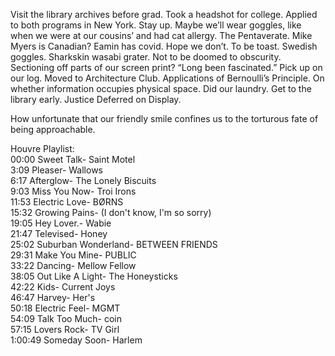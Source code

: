 Visit the library archives before grad. Took a headshot for college. Applied to both programs in New York. Stay up. Maybe we’ll wear goggles, like when we were at our cousins’ and had cat allergy. The Pentaverate. Mike Myers is Canadian? Eamin has covid. Hope we don’t. To be toast. Swedish goggles. Sharkskin wasabi grater. Not to be doomed to obscurity. Sectioning off parts of our screen print? “Long been fascinated.” Pick up on our log. Moved to Architecture Club. Applications of Bernoulli’s Principle. On whether information occupies physical space. Did our laundry. Get to the library early. Justice Deferred on Display. 

How unfortunate that our friendly smile confines us to the torturous fate of being approachable. 

Houvre Playlist:  
00:00 Sweet Talk- Saint Motel  
3:09 Pleaser- Wallows  
6:17 Afterglow- The Lonely Biscuits  
9:03 Miss You Now- Troi Irons  
11:53 Electric Love- BO̸RNS  
15:32 Growing Pains- (I don't know, I'm so sorry)  
19:05 Hey Lover.- Wabie  
21:47 Televised- Honey  
25:02 Suburban Wonderland- BETWEEN FRIENDS  
29:31 Make You Mine- PUBLIC  
33:22 Dancing- Mellow Fellow  
38:05 Out Like A Light- The Honeysticks  
42:22 Kids- Current Joys  
46:47 Harvey- Her's  
50:18 Electric Feel- MGMT  
54:09 Talk Too Much- coin  
57:15 Lovers Rock- TV Girl  
1:00:49 Someday Soon- Harlem
